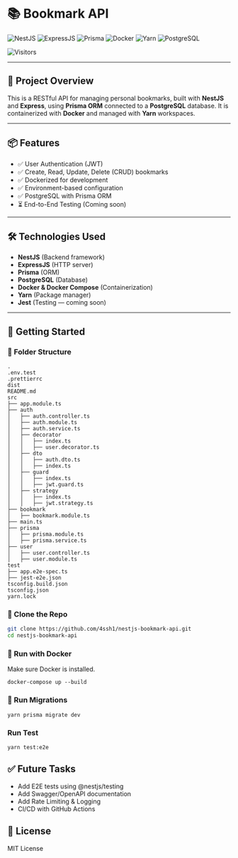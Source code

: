 # 📚 Bookmark API

![NestJS](https://img.shields.io/badge/NestJS-E0234E?style=for-the-badge&logo=nestjs&logoColor=white)
![ExpressJS](https://img.shields.io/badge/Express.js-000000?style=for-the-badge&logo=express&logoColor=white)
![Prisma](https://img.shields.io/badge/Prisma-2D3748?style=for-the-badge&logo=prisma&logoColor=white)
![Docker](https://img.shields.io/badge/Docker-2496ED?style=for-the-badge&logo=docker&logoColor=white)
![Yarn](https://img.shields.io/badge/Yarn-2C8EBB?style=for-the-badge&logo=yarn&logoColor=white)
![PostgreSQL](https://img.shields.io/badge/PostgreSQL-336791?style=for-the-badge&logo=postgresql&logoColor=white)

![Visitors](https://visitor-badge.laobi.icu/badge?page_id=4ssh1.nestjs-bookmark-api)

---

## 🚀 Project Overview

This is a RESTful API for managing personal bookmarks, built with **NestJS** and **Express**, using **Prisma ORM** connected to a **PostgreSQL** database. It is containerized with **Docker** and managed with **Yarn** workspaces.

---

## 📦 Features

- ✅ User Authentication (JWT)
- ✅ Create, Read, Update, Delete (CRUD) bookmarks
- ✅ Dockerized for development
- ✅ Environment-based configuration
- ✅ PostgreSQL with Prisma ORM
- ⏳ End-to-End Testing (Coming soon)

---

## 🛠️ Technologies Used

- **NestJS** (Backend framework)
- **ExpressJS** (HTTP server)
- **Prisma** (ORM)
- **PostgreSQL** (Database)
- **Docker & Docker Compose** (Containerization)
- **Yarn** (Package manager)
- **Jest** (Testing — coming soon)

---

## 🧰 Getting Started

### 📂 Folder Structure
```
.
.env.test
.prettierrc
dist
README.md
src
├── app.module.ts
├── auth
│   ├── auth.controller.ts
│   ├── auth.module.ts
│   ├── auth.service.ts
│   ├── decorator
│   │   ├── index.ts
│   │   ├── user.decorator.ts
│   ├── dto
│   │   ├── auth.dto.ts
│   │   ├── index.ts
│   ├── guard
│   │   ├── index.ts
│   │   ├── jwt.guard.ts
│   ├── strategy
│   │   ├── index.ts
│   │   ├── jwt.strategy.ts
├── bookmark
│   ├── bookmark.module.ts
├── main.ts
├── prisma
│   ├── prisma.module.ts
│   ├── prisma.service.ts
├── user
│   ├── user.controller.ts
│   ├── user.module.ts
test
├── app.e2e-spec.ts
├── jest-e2e.json
tsconfig.build.json
tsconfig.json
yarn.lock
```

### 📁 Clone the Repo

```bash
git clone https://github.com/4ssh1/nestjs-bookmark-api.git
cd nestjs-bookmark-api
```

### 🐳 Run with Docker
Make sure Docker is installed.

```
docker-compose up --build
```

### 🧪 Run Migrations

```
yarn prisma migrate dev
```

### Run Test
```
yarn test:e2e
```

## ✅ Future Tasks

- Add E2E tests using @nestjs/testing
- Add Swagger/OpenAPI documentation
- Add Rate Limiting & Logging
- CI/CD with GitHub Actions

## 📃 License
MIT License
